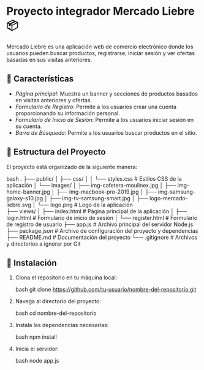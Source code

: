 # Proyecto integrador Mercado Liebre 📦

Mercado Liebre es una aplicación web de comercio electrónico donde los usuarios pueden buscar productos, registrarse, iniciar sesión y ver ofertas basadas en sus visitas anteriores.

## 📑 Características

- *Página principal*: Muestra un banner y secciones de productos basados en visitas anteriores y ofertas.
- *Formulario de Registro*: Permite a los usuarios crear una cuenta proporcionando su información personal.
- *Formulario de Inicio de Sesión*: Permite a los usuarios iniciar sesión en su cuenta.
- *Barra de Búsqueda*: Permite a los usuarios buscar productos en el sitio.

## 📂 Estructura del Proyecto

El proyecto está organizado de la siguiente manera:

bash
.
├── public/
│   ├── css/
│   │   └── styles.css            # Estilos CSS de la aplicación
│   └── images/
│        ├── img-cafetera-moulinex.jpg
│        ├── img-home-banner.jpg
│        ├── img-macbook-pro-2019.jpg
│        ├── img-samsung-galaxy-s10.jpg
│        ├── img-tv-samsung-smart.jpg
│        ├── logo-mercado-liebre.svg
│        └── logo.png              # Logo de la aplicación                 
├── views/
│   ├── index.html                # Página principal de la aplicación
│   ├── login.html                # Formulario de inicio de sesión
│   └── register.html             # Formulario de registro de usuario
├── app.js                        # Archivo principal del servidor Node.js
├── package.json                  # Archivo de configuración del proyecto y dependencias
├── README.md                     # Documentación del proyecto
└── .gitignore                    # Archivos y directorios a ignorar por Git


## 🚀 Instalación

1. Clona el repositorio en tu máquina local:

   bash
   git clone https://github.com/tu-usuario/nombre-del-repositorio.git

2. Navega al directorio del proyecto:

   bash
   cd nombre-del-repositorio

3. Instala las dependencias necesarias:

   bash
   npm install

4. Inicia el servidor:
 
   bash
   node app.js
